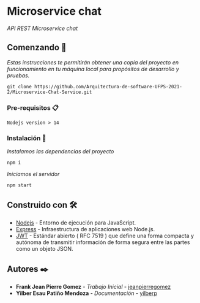# Microservice chat

_API REST Microservice chat_
## Comenzando 🚀

_Estas instrucciones te permitirán obtener una copia del proyecto en funcionamiento en tu máquina local para propósitos de desarrollo y pruebas._
```
git clone https://github.com/Arquitectura-de-software-UFPS-2021-2/Microservice-Chat-Service.git
```
### Pre-requisitos 📋

```
Nodejs version > 14
```
### Instalación 🔧

_Instalamos las dependencias del proyecto_
```
npm i
```
_Iniciamos el servidor_
```
npm start
```
## Construido con 🛠️

* [Nodejs](https://nodejs.org/es/docs/) - Entorno de ejecución para JavaScript.
* [Express](https://expressjs.com/es/starter/installing.html) - Infraestructura de aplicaciones web Node.js.
* [JWT](https://jwt.io/introduction) - Estándar abierto ( RFC 7519 ) que define una forma compacta y autónoma de transmitir información de forma segura entre las partes como un objeto JSON.

## Autores ✒️

* **Frank Jean Pierre Gomez** - *Trabajo Inicial* - [jeanpierregomez](https://github.com/jeanpierregomez)
* **Yilber Esau Patiño Mendoza** - *Documentación* - [yilberp](https://github.com/Yilberp)
